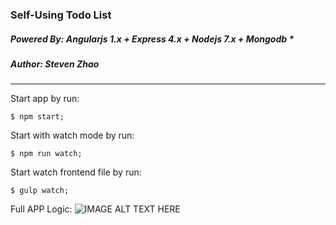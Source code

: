 ### Self-Using Todo List

##### Powered By: Angularjs 1.x + Express 4.x + Nodejs 7.x + Mongodb *

##### Author: Steven Zhao

---

Start app by run:

```
$ npm start;
```

Start with watch mode by run:

```
$ npm run watch;
```

Start watch frontend file by run:

```
$ gulp watch;
```

Full APP Logic:
![IMAGE ALT TEXT HERE](https://cask.scotch.io/2013/11/mean.jpg)
